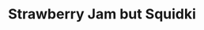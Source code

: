 ---
slug: strawberry-jam-but-squidki
title: Strawberry Jam but Squidki
description: "Strawberry Jam but Squidki is an exciting online game. Play for free directly in your browser!"
icon: /images/new_mods/Strawberry Jam but Sprinkle.png
url: https://wowtbc.net/sprunkin/strawberry-sprunki/index.html
previewImage: /images/new_mods/Strawberry Jam but Sprinkle.png
type: new mods

# SEO配置
seo:
  title: "Strawberry Jam but Squidki - Play Free Online Game | Fun Browser Games"
  description: "Strawberry Jam but Squidki - Play this fun online game for free in your browser. No download required!"
  ogImage: "/images/new_mods/Strawberry Jam but Sprinkle.png"
  keywords: "strawberry-jam-but-squidki, online game, browser game, free game, new mods game, play online"

videoUrls:
  - https://www.youtube.com/embed/example1
  - https://www.youtube.com/embed/example2

whyPlay:
  title: "Why Play Strawberry Jam but Squidki?"
  items:
    - "Immersive Gameplay: Strawberry Jam but Squidki offers an engaging and immersive gaming experience that will keep you entertained for hours"
    - "Challenging Levels: Test your skills with increasingly difficult challenges and obstacles"
    - "Beautiful Graphics: Enjoy stunning visuals and smooth animations that bring the game world to life"
    - "Regular Updates: New content and features are added regularly to keep the game fresh and exciting"
    - "Free to Play: Experience all the fun without spending a penny"
    - "Community Features: Connect with other players, share strategies, and compete for high scores"
    - "Cross-Platform: Play on any device with a web browser, no downloads required"

features:
  title: "Key Features of Strawberry Jam but Squidki"
  image: "/images/new_mods/Strawberry Jam but Sprinkle.png"
  items:
    - "Intuitive Controls: Easy to learn controls make Strawberry Jam but Squidki accessible for players of all skill levels"
    - "Multiple Game Modes: Enjoy various gameplay options that provide different challenges and experiences"
    - "Character Customization: Personalize your gaming experience with unique characters and items"
    - "Achievement System: Complete special tasks to earn rewards and recognition"
    - "Leaderboards: Compete with players worldwide and see who can achieve the highest scores"

characteristics:
  title: "Game Characteristics"
  image: "/images/new_mods/Strawberry Jam but Sprinkle.png"
  items:
    - "Genre: New mods game with elements of strategy and skill"
    - "Difficulty: Suitable for both casual gamers and those seeking a challenge"
    - "Play Time: Quick sessions or extended gameplay, depending on your preference"
    - "Art Style: Vibrant and engaging visuals that enhance the gaming experience"
    - "Sound Design: Immersive audio that complements the gameplay perfectly"

info: "Strawberry Jam but Squidki is an exciting online game that offers players a unique and engaging gaming experience. With its intuitive controls, stunning visuals, and challenging gameplay, Strawberry Jam but Squidki provides hours of entertainment for players of all ages and skill levels. Whether you're looking for a quick gaming session during a break or an extended play session, Strawberry Jam but Squidki delivers an immersive experience that will keep you coming back for more. The game features multiple levels of increasing difficulty, ensuring that players are constantly challenged as they progress. With regular updates adding new content and features, Strawberry Jam but Squidki remains fresh and exciting, providing endless entertainment options for its growing community of players."

howToPlayIntro: "Welcome to Strawberry Jam but Squidki! This guide will walk you through the basics and help you master the game. Whether you're a beginner or looking to improve your skills, these tips and instructions will enhance your gaming experience."

howToPlaySteps:
  - title: "Getting Started"
    description: "Begin your Strawberry Jam but Squidki adventure by familiarizing yourself with the controls. Use your keyboard or mouse to navigate through the game interface. The tutorial will guide you through the basic mechanics and help you understand the objectives."
  - title: "Understanding the Objectives"
    description: "In Strawberry Jam but Squidki, your main goal is to progress through levels by completing specific objectives. Each level presents unique challenges that require different strategies and approaches."
  - title: "Mastering the Controls"
    description: "Practice using the controls to improve your precision and reaction time. Strawberry Jam but Squidki requires quick reflexes and strategic thinking to overcome obstacles and defeat opponents."
  - title: "Utilizing Power-ups"
    description: "Collect power-ups throughout the game to enhance your abilities and overcome difficult challenges. Each power-up offers unique advantages that can be crucial for success."
  - title: "Developing Strategies"
    description: "As you progress in Strawberry Jam but Squidki, develop effective strategies for different scenarios. Analyze patterns, anticipate challenges, and adapt your approach to maximize your performance."

faq:
  title: "Frequently Asked Questions about Strawberry Jam but Squidki"
  items:
    - question: "Is Strawberry Jam but Squidki free to play?"
      answer: "Yes, Strawberry Jam but Squidki is completely free to play directly in your web browser. No downloads or purchases are required to enjoy the full game experience."
    - question: "Can I play Strawberry Jam but Squidki on mobile devices?"
      answer: "Yes, Strawberry Jam but Squidki is optimized for both desktop and mobile play. You can enjoy the game on any device with a web browser and internet connection."
    - question: "Are there any in-game purchases?"
      answer: "While Strawberry Jam but Squidki is free to play, there may be optional in-game purchases available for cosmetic items or additional features that don't affect core gameplay."
    - question: "How often is Strawberry Jam but Squidki updated?"
      answer: "The developers regularly update Strawberry Jam but Squidki with new content, features, and improvements based on player feedback and game performance."
    - question: "Can I play Strawberry Jam but Squidki offline?"
      answer: "Currently, Strawberry Jam but Squidki requires an internet connection to play as it's a browser-based online game."
    - question: "Is Strawberry Jam but Squidki suitable for children?"
      answer: "Yes, Strawberry Jam but Squidki is designed to be family-friendly and suitable for players of all ages."
    - question: "How do I report bugs or issues?"
      answer: "If you encounter any problems while playing Strawberry Jam but Squidki, you can report them through the game's support page or contact the developers directly through their website."
    - question: "Still Have Questions?"
      answer: "If you have additional questions about Strawberry Jam but Squidki that aren't covered in this FAQ, please visit our support center or contact our customer service team for assistance."
---